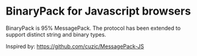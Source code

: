 # BinaryPack for Javascript browsers

BinaryPack is 95% MessagePack. The protocol has been extended to support distinct string and binary types.

Inspired by: https://github.com/cuzic/MessagePack-JS
